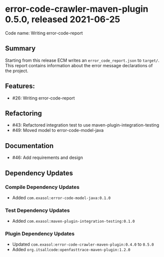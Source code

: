 # error-code-crawler-maven-plugin 0.5.0, released 2021-06-25

Code name: Writing error-code-report

## Summary

Starting from this release ECM writes an `error_code_report.json` to `target/`. This report contains information about the error message declarations of the project.

## Features:

* #26: Writing error-code-report

## Refactoring

* #43: Refactored integration test to use maven-plugin-integration-testing
* #49: Moved model to error-code-model-java

## Documentation

* #46: Add requirements and design

## Dependency Updates

### Compile Dependency Updates

* Added `com.exasol:error-code-model-java:0.1.0`

### Test Dependency Updates

* Added `com.exasol:maven-plugin-integration-testing:0.1.0`

### Plugin Dependency Updates

* Updated `com.exasol:error-code-crawler-maven-plugin:0.4.0` to `0.5.0`
* Added `org.itsallcode:openfasttrace-maven-plugin:1.2.0`